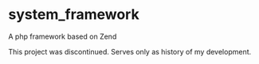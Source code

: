 # system_framework

A php framework based on Zend

This project was discontinued. Serves only as history of my development.

